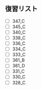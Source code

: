 ## 復習リスト

- [ ] 347_C
- [ ] 345_C
- [ ] 340_C
- [ ] 338_C
- [ ] 336_C
- [ ] 334_C
- [ ] 333_C
- [ ] 361_B
- [ ] 361_D
- [ ] 331_C
- [ ] 330_C
- [ ] 328_C
